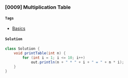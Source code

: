 ### [0009] Multiplication Table

#### `Tags`
- [Basics](../01-basics.md)

#### `Solution`
```java
class Solution {
    void printTable(int n) {
        for (int i = 1; i <= 10; i++)
            out.println(n + " * " + i + " = " + n * i);
    }
}
```
